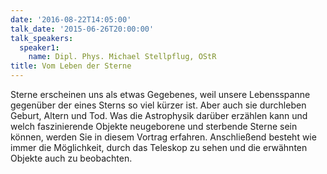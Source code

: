 ```yaml
---
date: '2016-08-22T14:05:00'
talk_date: '2015-06-26T20:00:00'
talk_speakers:
  speaker1:
    name: Dipl. Phys. Michael Stellpflug, OStR
title: Vom Leben der Sterne
---
```


Sterne erscheinen uns als etwas Gegebenes, weil unsere Lebensspanne gegenüber der eines Sterns so viel kürzer ist. Aber auch sie durchleben Geburt, Altern und Tod. Was die Astrophysik darüber erzählen kann und welch faszinierende Objekte neugeborene und sterbende Sterne sein können, werden Sie in diesem Vortrag erfahren. Anschließend besteht wie immer die Möglichkeit, durch das Teleskop zu sehen und die erwähnten Objekte auch zu beobachten.